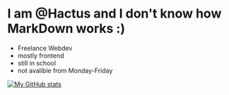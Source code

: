 # I am @Hactus and I don't know how MarkDown works :)
- Freelance Webdev
- mostly frontend
- still in school
- not avalible from Monday-Friday

[![My GitHub stats](https://github-readme-stats.vercel.app/api?username=C4ctus72&theme=onedark)](https://github.com/anuraghazra/github-readme-stats)

<!--
- 👋 Hi, I’m @C4ctus72
- 👀 I’m interested in ...
- 🌱 I’m currently learning ...
- 💞️ I’m looking to collaborate on ...
- 📫 How to reach me ...
- 😄 Pronouns: ...
- ⚡ Fun fact: ...
-->
<!---
C4ctus72/C4ctus72 is a ✨ special ✨ repository because its `README.md` (this file) appears on your GitHub profile.
You can click the Preview link to take a look at your changes.
--->
